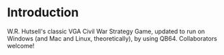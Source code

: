 # Introduction
W.R. Hutsell's classic VGA Civil War Strategy Game, updated to run on Windows (and Mac and Linux, theoretically), by using QB64. Collaborators welcome!
